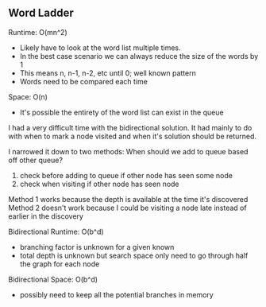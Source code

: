 ## Word Ladder

Runtime: O(mn^2)
- Likely have to look at the word list multiple times.
- In the best case scenario we can always reduce the size of the words by 1
- This means n, n-1, n-2, etc until 0; well known pattern 
- Words need to be compared each time

Space: O(n)
- It's possible the entirety of the word list can exist in the queue

I had a very difficult time with the bidirectional solution. 
It had mainly to do with when to mark a node visited and when it's solution should be returned.

I narrowed it down to two methods:
When should we add to queue based off other queue?
1. check before adding to queue if other node has seen some node
2. check when visiting if other node has seen node

Method 1 works because the depth is available at the time it's discovered
Method 2 doesn't work because I could be visiting a node late instead of earlier in the discovery

Bidirectional Runtime: O(b^d)
- branching factor is unknown for a given known
- total depth is unknown but search space only need to go through half the graph for each node

Bidirectional Space: O(b^d)
- possibly need to keep all the potential branches in memory

